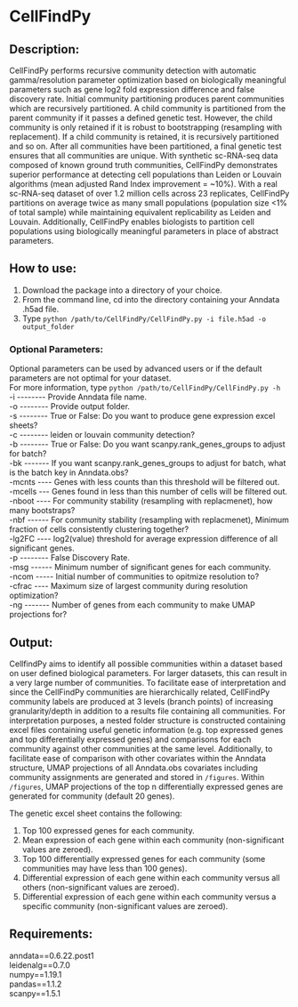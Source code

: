 # CellFindPy

## **Description:**
CellFindPy performs recursive community detection with automatic gamma/resolution parameter optimization based on biologically meaningful parameters such as gene log2 fold expression difference and false discovery rate. Initial community partitioning produces parent communities which are recursively partitioned. A child community is partitioned from the parent community if it passes a defined genetic test. However, the child community is only retained if it is robust to bootstrapping (resampling with replacement). If a child community is retained, it is recursively partitioned and so on. After all communities have been partitioned, a final genetic test ensures that all communities are unique. With synthetic sc-RNA-seq data composed of known ground truth communities, CellFindPy demonstrates superior performance at detecting cell populations than Leiden or Louvain algorithms (mean adjusted Rand Index improvement = ~10%). With a real sc-RNA-seq dataset of over 1.2 million cells across 23 replicates, CellFindPy partitions on average twice as many small populations (population size <1% of total sample) while maintaining equivalent replicability as Leiden and Louvain. Additionally, CellFindPy enables biologists to partition cell populations using biologically meaningful parameters in place of abstract parameters.

## **How to use:**
1) Download the package into a directory of your choice.
2) From the command line, cd into the directory containing your Anndata .h5ad file.
3) Type `python /path/to/CellFindPy/CellFindPy.py -i file.h5ad -o output_folder`

### **Optional Parameters:**
Optional parameters can be used by advanced users or if the default parameters are not optimal for your dataset.
\
For more information, type `python /path/to/CellFindPy/CellFindPy.py -h`
\
-i -------- Provide Anndata file name.\
-o -------- Provide output folder.\
-s -------- True or False: Do you want to produce gene expression excel sheets?\
-c -------- leiden or louvain community detection?\
-b -------- True or False: Do you want scanpy.rank_genes_groups to adjust for batch?\
-bk ------- If you want scanpy.rank_genes_groups to adjust for batch, what is the batch key in Anndata.obs?\
-mcnts ---- Genes with less counts than this threshold will be filtered out.\
-mcells --- Genes found in less than this number of cells will be filtered out.\
-nboot ---- For community stability (resampling with replacmenet), how many bootstraps?\
-nbf ------ For community stability (resampling with replacmenet), Minimum fraction of cells consistently clustering together?\
-lg2FC ---- log2(value) threshold for average expression difference of all significant genes.\
-p -------- False Discovery Rate.\
-msg ------ Minimum number of significant genes for each community.\
-ncom ----- Initial number of communities to opitmize resolution to?\
-cfrac ---- Maximum size of largest community during resolution optimization?\
-ng ------- Number of genes from each community to make UMAP projections for?

## **Output:**
CellfindPy aims to identify all possible communities within a dataset based on user defined biological parameters. For larger datasets, this can result in a very large number of communities. To facilitate ease of interpretation and since the CellFindPy communities are hierarchically related, CellFindPy community labels are produced at 3 levels (branch points) of increasing granularity/depth in addition to a results file containing all communities. For interpretation purposes, a nested folder structure is constructed containing excel files containing useful genetic information (e.g. top expressed genes and top differentially expressed genes) and comparisons for each community against other communities at the same level. Additionally, to facilitate ease of comparison with other covariates within the Anndata structure, UMAP projections of all Anndata.obs covariates including community assignments are generated and stored in `/figures`. Within `/figures`, UMAP projections of the top n differentially expressed genes are generated for community (default 20 genes). 

The genetic excel sheet contains the following:
1) Top 100 expressed genes for each community.
2) Mean expression of each gene within each community (non-significant values are zeroed).
3) Top 100 differentially expressed genes for each community (some communities may have less than 100 genes).
4) Differential expression of each gene within each community versus all others (non-significant values are zeroed).
5) Differential expression of each gene within each community versus a specific community (non-significant values are zeroed).

## **Requirements:**
anndata==0.6.22.post1\
leidenalg==0.7.0\
numpy==1.19.1\
pandas==1.1.2\
scanpy==1.5.1
